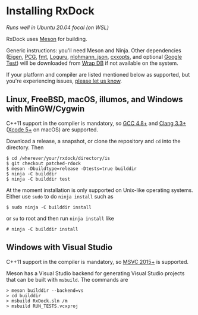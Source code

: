 # Installing RxDock

*Runs well in Ubuntu 20.04 focal (on WSL)*

RxDock uses [Meson](https://mesonbuild.com/) for building.

Generic instructions: you'll need Meson and Ninja. Other dependencies
([Eigen](http://eigen.tuxfamily.org/), [PCG](https://www.pcg-random.org/),
[fmt](https://fmt.dev/), [Loguru](https://emilk.github.io/loguru/),
[nlohmann_json](https://nlohmann.github.io/json/),
[cxxopts](https://github.com/jarro2783/cxxopts), and optional
[Google Test](https://github.com/google/googletest)) will be downloaded from
[Wrap DB](https://wrapdb.mesonbuild.com/) if not available on the system.

If your platform and compiler are listed mentioned below as supported, but
you're experiencing issues,
[please let us know](https://gitlab.com/rxdock/rxdock/issues).

## Linux, FreeBSD, macOS, illumos, and Windows with MinGW/Cygwin

C++11 support in the compiler is mandatory, so
[GCC 4.8+](https://www.gnu.org/software/gcc/projects/cxx-status.html) and
[Clang 3.3+](https://clang.llvm.org/cxx_status.html)
([Xcode 5+](https://developer.apple.com/library/archive/releasenotes/DeveloperTools/RN-Xcode/Chapters/Introduction.html#//apple_ref/doc/uid/TP40001051-CH1-SW1)
on macOS) are supported.

Download a release, a snapshot, or clone the repository and `cd` into the
directory. Then

```
$ cd /wherever/your/rxdock/directory/is
$ git checkout patched-rdock
$ meson -Dbuildtype=release -Dtests=true builddir
$ ninja -C builddir
$ ninja -C builddir test
```

At the moment installation is only supported on Unix-like operating systems.
Either use `sudo` to do `ninja install` such as

```
$ sudo ninja -C builddir install
```

or `su` to root and then run `ninja install` like

```
# ninja -C builddir install
```

## Windows with Visual Studio

C++11 support in the compiler is mandatory, so
[MSVC 2015+](https://docs.microsoft.com/en-us/cpp/overview/visual-cpp-language-conformance?view=vs-2015)
is supported.

Meson has a Visual Studio backend for generating Visual Studio projects that can
be built with `msbuild`. The commands are

```
> meson builddir --backend=vs
> cd builddir
> msbuild RxDock.sln /m
> msbuild RUN_TESTS.vcxproj
```
